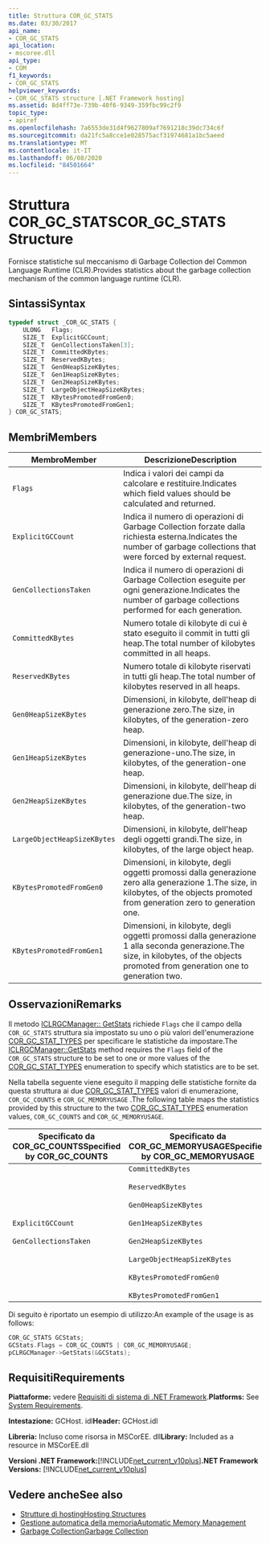 ```yaml
---
title: Struttura COR_GC_STATS
ms.date: 03/30/2017
api_name:
- COR_GC_STATS
api_location:
- mscoree.dll
api_type:
- COM
f1_keywords:
- COR_GC_STATS
helpviewer_keywords:
- COR_GC_STATS structure [.NET Framework hosting]
ms.assetid: 8d4ff73e-739b-40f6-9349-359fbc99c2f9
topic_type:
- apiref
ms.openlocfilehash: 7a6553de31d4f9627809af7691218c39dc734c6f
ms.sourcegitcommit: da21fc5a8cce1e028575acf31974681a1bc5aeed
ms.translationtype: MT
ms.contentlocale: it-IT
ms.lasthandoff: 06/08/2020
ms.locfileid: "84501664"
---
```

# <a name="cor_gc_stats-structure"></a><span data-ttu-id="d8534-102">Struttura COR_GC_STATS</span><span class="sxs-lookup"><span data-stu-id="d8534-102">COR_GC_STATS Structure</span></span>
<span data-ttu-id="d8534-103">Fornisce statistiche sul meccanismo di Garbage Collection del Common Language Runtime (CLR).</span><span class="sxs-lookup"><span data-stu-id="d8534-103">Provides statistics about the garbage collection mechanism of the common language runtime (CLR).</span></span>  
  
## <a name="syntax"></a><span data-ttu-id="d8534-104">Sintassi</span><span class="sxs-lookup"><span data-stu-id="d8534-104">Syntax</span></span>  
  
```cpp  
typedef struct _COR_GC_STATS {  
    ULONG   Flags;
    SIZE_T  ExplicitGCCount;  
    SIZE_T  GenCollectionsTaken[3];  
    SIZE_T  CommittedKBytes;
    SIZE_T  ReservedKBytes;  
    SIZE_T  Gen0HeapSizeKBytes;  
    SIZE_T  Gen1HeapSizeKBytes;  
    SIZE_T  Gen2HeapSizeKBytes;  
    SIZE_T  LargeObjectHeapSizeKBytes;  
    SIZE_T  KBytesPromotedFromGen0;  
    SIZE_T  KBytesPromotedFromGen1;  
} COR_GC_STATS;  
```  
  
## <a name="members"></a><span data-ttu-id="d8534-105">Membri</span><span class="sxs-lookup"><span data-stu-id="d8534-105">Members</span></span>  
  
|<span data-ttu-id="d8534-106">Membro</span><span class="sxs-lookup"><span data-stu-id="d8534-106">Member</span></span>|<span data-ttu-id="d8534-107">Descrizione</span><span class="sxs-lookup"><span data-stu-id="d8534-107">Description</span></span>|  
|------------|-----------------|  
|`Flags`|<span data-ttu-id="d8534-108">Indica i valori dei campi da calcolare e restituire.</span><span class="sxs-lookup"><span data-stu-id="d8534-108">Indicates which field values should be calculated and returned.</span></span>|  
|`ExplicitGCCount`|<span data-ttu-id="d8534-109">Indica il numero di operazioni di Garbage Collection forzate dalla richiesta esterna.</span><span class="sxs-lookup"><span data-stu-id="d8534-109">Indicates the number of garbage collections that were forced by external request.</span></span>|  
|`GenCollectionsTaken`|<span data-ttu-id="d8534-110">Indica il numero di operazioni di Garbage Collection eseguite per ogni generazione.</span><span class="sxs-lookup"><span data-stu-id="d8534-110">Indicates the number of garbage collections performed for each generation.</span></span>|  
|`CommittedKBytes`|<span data-ttu-id="d8534-111">Numero totale di kilobyte di cui è stato eseguito il commit in tutti gli heap.</span><span class="sxs-lookup"><span data-stu-id="d8534-111">The total number of kilobytes committed in all heaps.</span></span>|  
|`ReservedKBytes`|<span data-ttu-id="d8534-112">Numero totale di kilobyte riservati in tutti gli heap.</span><span class="sxs-lookup"><span data-stu-id="d8534-112">The total number of kilobytes reserved in all heaps.</span></span>|  
|`Gen0HeapSizeKBytes`|<span data-ttu-id="d8534-113">Dimensioni, in kilobyte, dell'heap di generazione zero.</span><span class="sxs-lookup"><span data-stu-id="d8534-113">The size, in kilobytes, of the generation-zero heap.</span></span>|  
|`Gen1HeapSizeKBytes`|<span data-ttu-id="d8534-114">Dimensioni, in kilobyte, dell'heap di generazione-uno.</span><span class="sxs-lookup"><span data-stu-id="d8534-114">The size, in kilobytes, of the generation-one heap.</span></span>|  
|`Gen2HeapSizeKBytes`|<span data-ttu-id="d8534-115">Dimensioni, in kilobyte, dell'heap di generazione due.</span><span class="sxs-lookup"><span data-stu-id="d8534-115">The size, in kilobytes, of the generation-two heap.</span></span>|  
|`LargeObjectHeapSizeKBytes`|<span data-ttu-id="d8534-116">Dimensioni, in kilobyte, dell'heap degli oggetti grandi.</span><span class="sxs-lookup"><span data-stu-id="d8534-116">The size, in kilobytes, of the large object heap.</span></span>|  
|`KBytesPromotedFromGen0`|<span data-ttu-id="d8534-117">Dimensioni, in kilobyte, degli oggetti promossi dalla generazione zero alla generazione 1.</span><span class="sxs-lookup"><span data-stu-id="d8534-117">The size, in kilobytes, of the objects promoted from generation zero to generation one.</span></span>|  
|`KBytesPromotedFromGen1`|<span data-ttu-id="d8534-118">Dimensioni, in kilobyte, degli oggetti promossi dalla generazione 1 alla seconda generazione.</span><span class="sxs-lookup"><span data-stu-id="d8534-118">The size, in kilobytes, of the objects promoted from generation one to generation two.</span></span>|  
  
## <a name="remarks"></a><span data-ttu-id="d8534-119">Osservazioni</span><span class="sxs-lookup"><span data-stu-id="d8534-119">Remarks</span></span>  
 <span data-ttu-id="d8534-120">Il metodo [ICLRGCManager:: GetStats](iclrgcmanager-getstats-method.md) richiede `Flags` che il campo della `COR_GC_STATS` struttura sia impostato su uno o più valori dell'enumerazione [COR_GC_STAT_TYPES](cor-gc-stat-types-enumeration.md) per specificare le statistiche da impostare.</span><span class="sxs-lookup"><span data-stu-id="d8534-120">The [ICLRGCManager::GetStats](iclrgcmanager-getstats-method.md) method requires the `Flags` field of the `COR_GC_STATS` structure to be set to one or more values of the [COR_GC_STAT_TYPES](cor-gc-stat-types-enumeration.md) enumeration to specify which statistics are to be set.</span></span>  
  
 <span data-ttu-id="d8534-121">Nella tabella seguente viene eseguito il mapping delle statistiche fornite da questa struttura ai due [COR_GC_STAT_TYPES](cor-gc-stat-types-enumeration.md) valori di enumerazione, `COR_GC_COUNTS` e `COR_GC_MEMORYUSAGE` .</span><span class="sxs-lookup"><span data-stu-id="d8534-121">The following table maps the statistics provided by this structure to the two [COR_GC_STAT_TYPES](cor-gc-stat-types-enumeration.md) enumeration values, `COR_GC_COUNTS` and `COR_GC_MEMORYUSAGE`.</span></span>  
  
|<span data-ttu-id="d8534-122">Specificato da COR_GC_COUNTS</span><span class="sxs-lookup"><span data-stu-id="d8534-122">Specified by COR_GC_COUNTS</span></span>|<span data-ttu-id="d8534-123">Specificato da COR_GC_MEMORYUSAGE</span><span class="sxs-lookup"><span data-stu-id="d8534-123">Specified by COR_GC_MEMORYUSAGE</span></span>|  
|----------------------------------|---------------------------------------|  
|`ExplicitGCCount`<br /><br /> `GenCollectionsTaken`|`CommittedKBytes`<br /><br /> `ReservedKBytes`<br /><br /> `Gen0HeapSizeKBytes`<br /><br /> `Gen1HeapSizeKBytes`<br /><br /> `Gen2HeapSizeKBytes`<br /><br /> `LargeObjectHeapSizeKBytes`<br /><br /> `KBytesPromotedFromGen0`<br /><br /> `KBytesPromotedFromGen1`|  
  
 <span data-ttu-id="d8534-124">Di seguito è riportato un esempio di utilizzo:</span><span class="sxs-lookup"><span data-stu-id="d8534-124">An example of the usage is as follows:</span></span>  
  
```cpp  
COR_GC_STATS GCStats;  
GCStats.Flags = COR_GC_COUNTS | COR_GC_MEMORYUSAGE;  
pCLRGCManager->GetStats(&GCStats);  
```  
  
## <a name="requirements"></a><span data-ttu-id="d8534-125">Requisiti</span><span class="sxs-lookup"><span data-stu-id="d8534-125">Requirements</span></span>  
 <span data-ttu-id="d8534-126">**Piattaforme:** vedere [Requisiti di sistema di .NET Framework](../../get-started/system-requirements.md).</span><span class="sxs-lookup"><span data-stu-id="d8534-126">**Platforms:** See [System Requirements](../../get-started/system-requirements.md).</span></span>  
  
 <span data-ttu-id="d8534-127">**Intestazione:** GCHost. idl</span><span class="sxs-lookup"><span data-stu-id="d8534-127">**Header:** GCHost.idl</span></span>  
  
 <span data-ttu-id="d8534-128">**Libreria:** Incluso come risorsa in MSCorEE. dll</span><span class="sxs-lookup"><span data-stu-id="d8534-128">**Library:** Included as a resource in MSCorEE.dll</span></span>  
  
 <span data-ttu-id="d8534-129">**Versioni .NET Framework:**[!INCLUDE[net_current_v10plus](../../../../includes/net-current-v10plus-md.md)]</span><span class="sxs-lookup"><span data-stu-id="d8534-129">**.NET Framework Versions:** [!INCLUDE[net_current_v10plus](../../../../includes/net-current-v10plus-md.md)]</span></span>  
  
## <a name="see-also"></a><span data-ttu-id="d8534-130">Vedere anche</span><span class="sxs-lookup"><span data-stu-id="d8534-130">See also</span></span>

- [<span data-ttu-id="d8534-131">Strutture di hosting</span><span class="sxs-lookup"><span data-stu-id="d8534-131">Hosting Structures</span></span>](hosting-structures.md)
- [<span data-ttu-id="d8534-132">Gestione automatica della memoria</span><span class="sxs-lookup"><span data-stu-id="d8534-132">Automatic Memory Management</span></span>](../../../standard/automatic-memory-management.md)
- [<span data-ttu-id="d8534-133">Garbage Collection</span><span class="sxs-lookup"><span data-stu-id="d8534-133">Garbage Collection</span></span>](../../../standard/garbage-collection/index.md)
